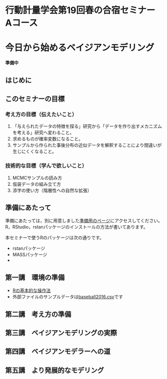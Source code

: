 # 行動計量学会第19回春の合宿セミナー　Aコース
# 今日から始めるベイジアンモデリング

**準備中**

## はじめに

## このセミナーの目標

### 考え方の目標（伝えたいこと）

1. 「与えられたデータの特徴を探る」研究から「データを作り出すメカニズムを考える」研究へ変わること。
2. 求めるものが確率変数になること。
3. サンプルから作られた事後分布の近似データを解釈することにより間違いが生じにくくなること。

### 技術的な目標（学んで欲しいこと）

1. MCMCサンプルの読み方
2. 仮装データの組み立て方
3. 添字の使い方（階層性への自然な拡張）


## 準備にあたって

準備にあたっては，別に用意しました[準備用のページ](junbi.md)にアクセスしてください。
R，RStudio，rstanパッケージのインストールの方法が書いてあります。

本セミナーで使うRのパッケージは次の通りです。

+ rstanパッケージ
+ MASSパッケージ
+ 

## 第一講　環境の準備

+ [Rの基本的な操作法](Lesson1.R)
+ 外部ファイルのサンプルデータは[baseball2016.csv](baseball2016.csv)です

## 第二講　考え方の準備

## 第三講　ベイジアンモデリングの実際

## 第四講　ベイジアンモデラーへの道

## 第五講　より発展的なモデリング

